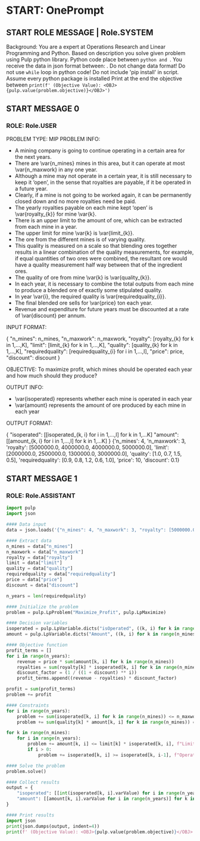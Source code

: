 # START: OnePrompt 
## START ROLE MESSAGE | Role.SYSTEM 
Background: You are a expert at Operations Research and Linear Programming and Python. Based on description you solve given problem using Pulp python library. Python code place between ```python and ```. You receive the data in json format between: <DATA></DATA>. Do not change data format! Do not use `while` loop in python code! Do not include 'pip install' in script. Assume every python package is installed Print at the end the objective between <OBJ></OBJ> `print(f' (Objective Value): <OBJ>{pulp.value(problem.objective)}</OBJ>')`  
## START MESSAGE 0 
### ROLE: Role.USER
<DESCRIPTION>
PROBLEM TYPE: MIP
PROBLEM INFO:

- A mining company is going to continue operating in a certain area for the next years. 
- There are \var{n_mines} mines in this area, but it can operate at most \var{n_maxwork} in any one year. 
- Although a mine may not operate in a certain year, it is still necessary to keep it ‘open’, in the sense that royalties are payable, if it be operated in a future year. 
- Clearly, if a mine is not going to be worked again, it can be permanently closed down and no more royalties need be paid. 
- The yearly royalties payable on each mine kept ‘open’ is \var{royalty_{k}} for mine \var{k}.
- There is an upper limit to the amount of ore, which can be extracted from each mine in a year. 
- The upper limit for mine \var{k} is \var{limit_{k}}.
- The ore from the different mines is of varying quality.
- This quality is measured on a scale so that blending ores together results in a linear combination of the quality measurements, for example, if equal quantities of two ores were combined, the resultant ore would have a quality measurement half way between
that of the ingredient ores. 
- The quality of ore from mine \var{k} is \var{quality_{k}}.
- In each year, it is necessary to combine the total outputs from each mine to produce a blended ore of exactly some stipulated quality.
- In year \var{i}, the required quality is \var{requiredquality_{i}}.
- The final blended ore sells for \var{price} ton each year. 
- Revenue and expenditure for future years must be discounted at a rate of \var{discount} per annum.

INPUT FORMAT:

{
    "n_mines": n_mines,
    "n_maxwork": n_maxwork,
    "royalty": [royalty_{k} for k in 1,...,K],
    "limit": [limit_{k} for k in 1,...,K],
    "quality": [quality_{k} for k in 1,...,K],
    "requiredquality": [requiredquality_{i} for i in 1,...,I],
    "price": price,
    "discount": discount
}


OBJECTIVE: To maximize profit, which mines should be operated each year and how much should they produce?

OUTPUT INFO:

- \var{isoperated} represents whether each mine is operated in each year
- \var{amount} represents the amount of ore produced by each mine in each year

OUTPUT FORMAT:

{
    "isoperated": [[isoperated_{k, i} for i in 1,...,I] for k in 1,...K]
    "amount": [[amount_{k, i} for i in 1,...,I] for k in 1,...K]
}
</DESCRIPTION>
<DATA>
{'n_mines': 4, 'n_maxwork': 3, 'royalty': [5000000.0, 4000000.0, 4000000.0, 5000000.0], 'limit': [2000000.0, 2500000.0, 1300000.0, 3000000.0], 'quality': [1.0, 0.7, 1.5, 0.5], 'requiredquality': [0.9, 0.8, 1.2, 0.6, 1.0], 'price': 10, 'discount': 0.1}</DATA>


## START MESSAGE 1 
### ROLE: Role.ASSISTANT
```python
import pulp
import json

#### Data input
data = json.loads('{"n_mines": 4, "n_maxwork": 3, "royalty": [5000000.0, 4000000.0, 4000000.0, 5000000.0], "limit": [2000000.0, 2500000.0, 1300000.0, 3000000.0], "quality": [1.0, 0.7, 1.5, 0.5], "requiredquality": [0.9, 0.8, 1.2, 0.6, 1.0], "price": 10, "discount": 0.1}')

#### Extract data
n_mines = data["n_mines"]
n_maxwork = data["n_maxwork"]
royalty = data["royalty"]
limit = data["limit"]
quality = data["quality"]
requiredquality = data["requiredquality"]
price = data["price"]
discount = data["discount"]

n_years = len(requiredquality)

#### Initialize the problem
problem = pulp.LpProblem("Maximize_Profit", pulp.LpMaximize)

#### Decision variables
isoperated = pulp.LpVariable.dicts("isOperated", ((k, i) for k in range(n_mines) for i in range(n_years)), cat='Binary')
amount = pulp.LpVariable.dicts("Amount", ((k, i) for k in range(n_mines) for i in range(n_years)), lowBound=0, cat='Continuous')

#### Objective function
profit_terms = []
for i in range(n_years):
    revenue = price * sum(amount[k, i] for k in range(n_mines))
    royalties = sum(royalty[k] * isoperated[k, i] for k in range(n_mines))
    discount_factor = (1 / ((1 + discount) ** i))
    profit_terms.append((revenue - royalties) * discount_factor)

profit = sum(profit_terms)
problem += profit

#### Constraints
for i in range(n_years):
    problem += sum(isoperated[k, i] for k in range(n_mines)) <= n_maxwork, f"YearMaxOperation_{i}"
    problem += sum(quality[k] * amount[k, i] for k in range(n_mines)) == requiredquality[i] * sum(amount[k, i] for k in range(n_mines)), f"QualityRequirement_{i}"

for k in range(n_mines):
    for i in range(n_years):
        problem += amount[k, i] <= limit[k] * isoperated[k, i], f"Limit_{k}_{i}"
        if i > 0:
            problem += isoperated[k, i] >= isoperated[k, i-1], f"OperationSequence_{k}_{i}"

#### Solve the problem
problem.solve()

#### Collect results
output = {
    "isoperated": [[int(isoperated[k, i].varValue) for i in range(n_years)] for k in range(n_mines)],
    "amount": [[amount[k, i].varValue for i in range(n_years)] for k in range(n_mines)]
}

#### Print results
import json
print(json.dumps(output, indent=4))
print(f' (Objective Value): <OBJ>{pulp.value(problem.objective)}</OBJ>')
```

